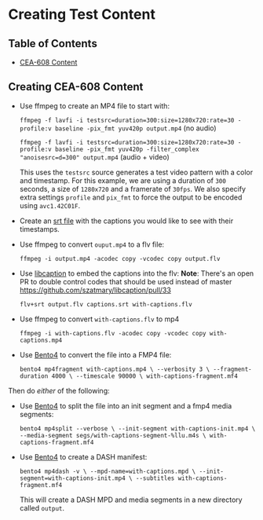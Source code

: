 # Creating Test Content

## Table of Contents

- [CEA-608 Content](#creating-cea-608-content)

## Creating CEA-608 Content

- Use ffmpeg to create an MP4 file to start with:

  `ffmpeg -f lavfi -i testsrc=duration=300:size=1280x720:rate=30 -profile:v baseline -pix_fmt yuv420p output.mp4` (no audio)
  
   `ffmpeg -f lavfi -i testsrc=duration=300:size=1280x720:rate=30 -profile:v baseline -pix_fmt yuv420p -filter_complex "anoisesrc=d=300" output.mp4` (audio + video)

  This uses the `testsrc` source generates a test video pattern with a color and timestamp. For this example, we are using a duration of `300` seconds, a size of `1280x720` and a framerate of `30fps`. We also specify extra settings `profile` and `pix_fmt` to force the output to be encoded using `avc1.42C01F`.

- Create an [srt file](#srt) with the captions you would like to see with their timestamps.

- Use ffmpeg to convert `ouput.mp4` to a flv file:

  `ffmpeg -i output.mp4 -acodec copy -vcodec copy output.flv`

- Use [libcaption](#libcaption) to embed the captions into the flv:
**Note**: There's an open PR to double control codes that should be used instead of master https://github.com/szatmary/libcaption/pull/33 

  `flv+srt output.flv captions.srt with-captions.flv`

- Use ffmpeg to convert `with-captions.flv` to mp4

  `ffmpeg -i with-captions.flv -acodec copy -vcodec copy with-captions.mp4`

- Use [Bento4](#bento4) to convert the file into a FMP4 file:

  `bento4 mp4fragment with-captions.mp4 \
    --verbosity 3 \
    --fragment-duration 4000 \
    --timescale 90000 \
    with-captions-fragment.mf4`

Then do *either* of the following:

- Use [Bento4](#bento4) to split the file into an init segment and a fmp4 media segments:

  `bento4 mp4split --verbose \
    --init-segment with-captions-init.mp4 \
    --media-segment segs/with-captions-segment-%llu.m4s \
    with-captions-fragment.mf4`

- Use [Bento4](#bento4) to create a DASH manifest:

  `bento4 mp4dash -v \
    --mpd-name=with-captions.mpd \
    --init-segment=with-captions-init.mp4 \
    --subtitles
    with-captions-fragment.mf4`

  This will create a DASH MPD and media segments in a new directory called `output`.


[srt]: https://en.wikipedia.org/wiki/SubRip#SubRip_text_file_format
[libcaption]: https://github.com/szatmary/libcaption
[bento4]: https://www.bento4.com/documentation/
